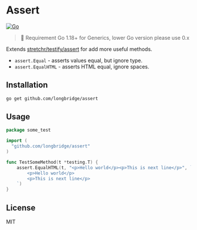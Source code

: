 # Assert

[![Go](https://github.com/longbridge/assert/actions/workflows/go.yml/badge.svg)](https://github.com/longbridge/assert/actions/workflows/go.yml)

> 🍯 Requirement Go 1.18+ for Generics, lower Go version please use 0.x

Extends [stretchr/testify/assert](https://github.com/stretchr/testify/tree/master/assert) for add more useful methods.

- `assert.Equal` - asserts values equal, but ignore type.
- `assert.EqualHTML` - asserts HTML equal, ignore spaces.

## Installation

```bash
go get github.com/longbridge/assert
```

## Usage

```go
package some_test

import (
  "github.com/longbridge/assert"
)

func TestSomeMethod(t *testing.T) {
	assert.EqualHTML(t, "<p>Hello world</p><p>This is next line</p>", `
		<p>Hello world</p>
		<p>This is next line</p>
	`)
}
```

## License

MIT
